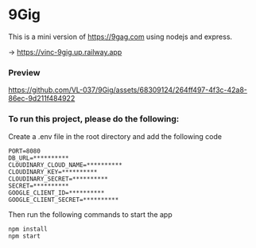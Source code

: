 # 9Gig

This is a mini version of https://9gag.com using nodejs and express.

&rarr; https://vinc-9gig.up.railway.app

### Preview

https://github.com/VL-037/9Gig/assets/68309124/264ff497-4f3c-42a8-86ec-9d211f484922

### To run this project, please do the following:

Create a .env file in the root directory and add the following code

```
PORT=8080
DB_URL=**********
CLOUDINARY_CLOUD_NAME=**********
CLOUDINARY_KEY=**********
CLOUDINARY_SECRET=**********
SECRET=**********
GOOGLE_CLIENT_ID=**********
GOOGLE_CLIENT_SECRET=**********
```

Then run the following commands to start the app
```
npm install
npm start
```
